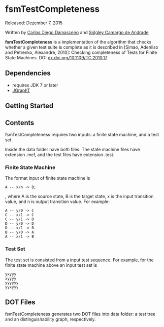 # fsmTestCompleteness

Released: Dezember 7, 2015

Written by [Carlos Diego Damasceno](mailto:carlos.damasceno08@gmail.com) and [Sidgley Camargo de Andrade](mailto:sidgleyandrade@utfpr.edu.br)

<b>fsmTestCompleteness</b> is a implementation of the algorithm that checks whether a given test suite is complete as it is described in [Simao, Adenilso and Petrenko, Alexandre, 2010]: Checking completeness of Tests for Finite State Machines. DOI <a href="dx.doi.org/10.1109/TC.2010.17">dx.doi.org/10.1109/TC.2010.17</a>

## Dependencies ##

- requires JDK 7 or later
- [JGraphT](http://jgrapht.org/) 

## Getting Started

## Contents

fsmTestCompleteness requires two inputs: a finite state machine, and a test set.

Inside the data folder have both files. The state machine files have extension .mef, and the test files have extension .test.

### Finite State Machine

The format input of finite state machine is

	A -- x/n -> B; 
	
, where A is the source state, B is the target state, x is the input transition value, and n is output transition value. For example:

	A -- y/0 -> C
	C -- x/1 -> C
	C -- y/1 -> D
	D -- y/0 -> D
	D -- x/1 -> B
	B -- y/0 -> A
	A -- x/1 -> B 

### Test Set

The test set is consisted from a input test sequence. For example, for the finite state machine above an input test set is

	yxyyy
	xyyyy
	yyyyyy
	yyxyyy

## DOT Files

fsmTestCompleteness generates two DOT files into data folder: a test tree and an distinguishability graph, respectively.

